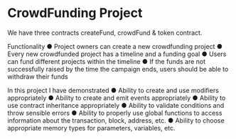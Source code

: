 # CrowdFunding Project
We have three contracts createFund, crowdFund & token contract.

Functionality
● Project owners can create a new crowdfunding project
● Every new crowdfunded project has a timeline and a funding goal
● Users can fund different projects within the timeline
● If the funds are not successfully raised by the time the campaign ends, users should
be able to withdraw their funds

In this project I have demonstrated
● Ability to create and use modifiers appropriately
● Ability to create and emit events appropriately
● Ability to use contract inheritance appropriately
● Ability to validate conditions and throw sensible errors
● Ability to properly use global functions to access information about the
transaction, block, address, etc.
● Ability to choose appropriate memory types for parameters, variables,
etc.
